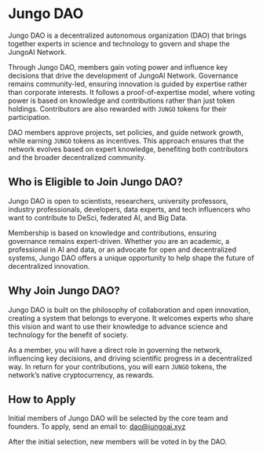 # Jungo DAO

Jungo DAO is a decentralized autonomous organization (DAO) that brings together 
experts in science and technology to govern and shape the JungoAI Network. 

Through Jungo DAO, members gain voting power and influence key decisions that 
drive the development of JungoAI Network. Governance remains community-led, 
ensuring innovation is guided by expertise rather than corporate interests. 
It follows a proof-of-expertise model, where voting power is based on knowledge and 
contributions rather than just token holdings.
Contributors are also rewarded with `JUNGO` tokens for their participation.

DAO members approve projects, set policies, and guide network growth, while 
earning `JUNGO` tokens as incentives. This approach ensures that the network evolves 
based on expert knowledge, benefiting both contributors and the broader decentralized community.

## Who is Eligible to Join Jungo DAO?

Jungo DAO is open to scientists, researchers, university professors, industry professionals, 
developers, data experts, and tech influencers who want to contribute to DeSci, federated AI, 
and Big Data.

Membership is based on knowledge and contributions, ensuring governance remains expert-driven. 
Whether you are an academic, a professional in AI and data, or an advocate for open and decentralized 
systems, Jungo DAO offers a unique opportunity to help shape the future of decentralized innovation.

## Why Join Jungo DAO?

Jungo DAO is built on the philosophy of collaboration and open innovation, creating a system that 
belongs to everyone. It welcomes experts who share this vision and want to use their knowledge to 
advance science and technology for the benefit of society.

As a member, you will have a direct role in governing the network, influencing key decisions, and 
driving scientific progress in a decentralized way. In return for your contributions, you will earn 
`JUNGO` tokens, the network’s native cryptocurrency, as rewards.

## How to Apply

Initial members of Jungo DAO will be selected by the core team and founders. To apply, send an email to:
[dao@jungoai.xyz](dao@jungoai.xyz)

After the initial selection, new members will be voted in by the DAO.

